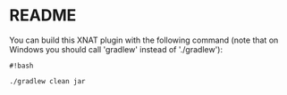 # README #

You can build this XNAT plugin with the following command (note that on Windows you should call 'gradlew' instead of './gradlew'):
```
#!bash

./gradlew clean jar
```

